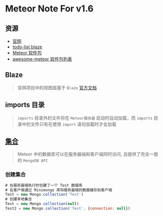# Meteor Note For v1.6

## 资源
- [官网](https://docs.meteor.com/#learning-more)
- [todo-list blaze](https://www.meteor.com/tutorials/blaze)
- [Meteor 软件包](https://docs.meteor.com/#learning-more)
- [awesome-meteor 软件包列表](https://github.com/Urigo/awesome-meteor)

## Blaze
> 官网项目中的视图层基于 `Blaze` [官方文档](http://blazejs.org/)

## imports 目录
> `imports` 目录外的文件将在 `Meteor服务器` 启动时自动加载，而 `imports` 目录中的文件只有在使用 `import` 语句加载时才会加载

## [集合](https://guide.meteor.com/collections.html) 
> Meteor 中的数据库可以在服务器端和客户端同时访问, 且提供了完全一致的 `MongoDB API`

### 创建集合
```javascript
# 在服务器端执行时创建了一个 Test 数据库
# 在客户端通过 Minimongo 库将服务器端的数据缓存到客户端
Test = new Mongo.collection('Test')
# 创建本地集合
Test = new Mongo.collection(null)
Test2 = new Mongo.collection('Test', {connection: null})
```



